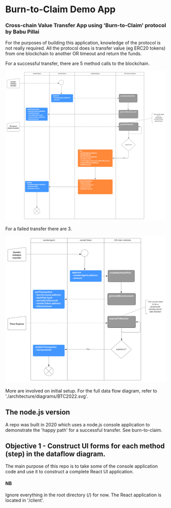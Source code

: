 # Burn-to-Claim Demo App
### Cross-chain Value Transfer App using 'Burn-to-Claim' protocol by Babu Pillai



For the purposes of building this application, knowledge of the protocol is not really required. All the protocol does is transfer value (eg ERC20 tokens) from one blockchain to another OR timeout and return the funds.


For a successful transfer, there are 5 method calls to the blockchain. 

![BTC2022 Successful](./architecture/diagrams/BTC2022_Successful.svg)


For a failed transfer there are 3. 

![BTC2022 Timeout](./architecture/diagrams/BTC2022_Timeout.svg)

More are involved on initial setup. For the full data flow diagram, refer to './architecture/diagrams/BTC2022.svg'.

## The node.js version

A repo was built in 2020 which uses a node.js console application to demonstrate the 'happy path' for a successful transfer. See burn-to-claim.

## Objective 1 - Construct UI forms for each method (step) in the dataflow diagram.

The main purpose of this repo is to take some of the console application code and use it to construct a complete React UI application.

#### NB

Ignore everything in the root directory (/) for now. The React application is located in '/client'.

